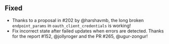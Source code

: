 ## Fixed
- Thanks to a proposal in #202 by @harshavmb, the long broken `endpoint_params` in `oauth_client_credentials` is working!
- Fix incorrect state after failed updates when errors are detected. Thanks for the report #152, @jollyroger and the PR #265, @ugur-zongur!
